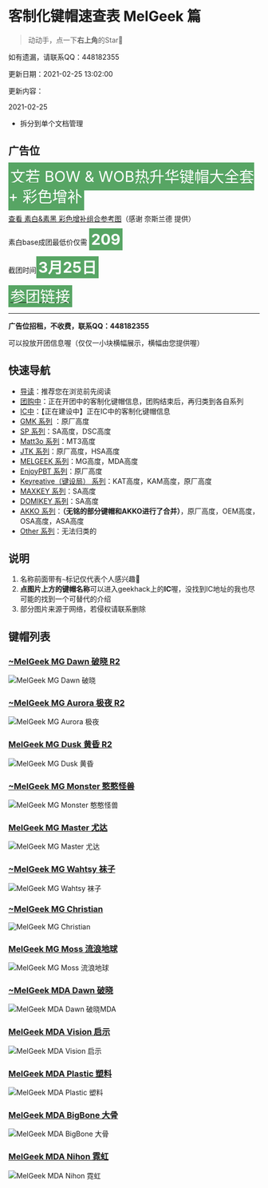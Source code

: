 # 客制化键帽速查表 MelGeek 篇

> 动动手，点一下**右上角**的Star🤝

如有遗漏，请联系QQ：448182355

更新日期：2021-02-25 13:02:00

更新内容：

2021-02-25
- 拆分到单个文档管理

## 广告位

<span style="font-size:30px;background-color:#57a564;color:white;padding:10px 4px;line-height:40px"> 文若 BOW & WOB热升华键帽大全套 + 彩色增补</span>

[查看 素白&素黑 彩色增补组合参考图](./geekark.md)（感谢 奈斯兰德 提供）

素白base成团最低价仅需 <span style="font-size:30px;background-color:#57a564;color:white;padding:4px;">**209**</span>

截团时间<span style="font-size:30px;background-color:#57a564;color:white;padding:4px;">**3月25日**</span>

[<span style="font-size:30px;background-color:#57a564;color:white;padding:4px;">参团链接</span>](https://www.geekark.com/product/33?from=lisfan)

----
**广告位招租，不收费，联系QQ：448182355**

可以投放开团信息喔（仅仅一小块横幅展示，横幅由您提供喔）

## 快速导航

- [导读](./README.md)：推荐您在浏览前先阅读
- [团购中](./gb.md)：正在开团中的客制化键帽信息，团购结束后，再归类到各自系列
- [IC中](./ic.md)：【正在建设中】正在IC中的客制化键帽信息
- [GMK 系列](./gmk.md) ：原厂高度
- [SP 系列](./sp.md)：SA高度，DSC高度
- [Matt3o 系列](./matt3o.md)：MT3高度
- [JTK 系列](./jtk.md)：原厂高度，HSA高度
- [MELGEEK 系列](./melgeek.md)：MG高度，MDA高度
- [EnjoyPBT 系列](./enjoypbt.md)：原厂高度
- [Keyreative（键设局） 系列](./keyreative.md)：KAT高度，KAM高度，原厂高度
- [MAXKEY 系列](./maxkey.md)：SA高度
- [DOMIKEY 系列](./domikey.md)：SA高度
- [AKKO 系列](./akko.md)：**（无铭的部分键帽和AKKO进行了合并）**，原厂高度，OEM高度，OSA高度，ASA高度
- [Other 系列](./other.md)：无法归类的

## 说明

1. 名称前面带有`~`标记仅代表个人感兴趣🌝
2. **点图片上方的键帽名称**可以进入geekhack上的**IC**喔，没找到IC地址的我也尽可能的找到一个可替代的介绍
3. 部分图片来源于网络，若侵权请联系删除

## 键帽列表

### [~MelGeek MG Dawn 破晓 R2](https://www.zfrontier.com/app/flow/28pQZLm8KElg)

![MelGeek MG Dawn 破晓](media/MELGEEK@MG@Dawn@破晓.jpg)

### [~MelGeek MG Aurora 极夜 R2](https://www.zfrontier.com/app/flow/28pQZLm8KElg)

![MelGeek MG Aurora 极夜](media/MELGEEK@MG@Aurora@极夜.jpg)

### [MelGeek MG Dusk 黄昏 R2](https://www.zfrontier.com/app/flow/28pQZLm8KElg)

![MelGeek MG Dusk 黄昏](media/MELGEEK@MG@Dusk@黄昏.jpg)

### [~MelGeek MG Monster 憨憨怪兽](https://www.zfrontier.com/app/flow/2Wlvoo13Ewa5)

![MelGeek MG Monster 憨憨怪兽](media/MELGEEK@MG@Monster@憨憨怪兽.jpg)

### [MelGeek MG Master 尤达](https://www.zfrontier.com/app/flow/2RQ9WdNd8Lmb)

![MelGeek MG Master 尤达](media/MELGEEK@MG@Master@尤达.jpg)

### [~MelGeek MG Wahtsy 袜子](https://www.zfrontier.com/app/flow/2kkVjQEELbyP)

![MelGeek MG Wahtsy 袜子](media/MELGEEK@MG@Wahtsy@袜子.jpg)

### [~MelGeek MG Christian](https://www.zfrontier.com/app/flow/2OXb50368xk3)

![MelGeek MG Christian](media/MELGEEK@MG@Christian.jpg)

### [MelGeek MG Moss 流浪地球](https://www.zfrontier.com/app/flow/epZzjpWPEYGR)

![MelGeek MG Moss 流浪地球](media/MELGEEK@MG@Moss@流浪地球.jpg)

### [~MelGeek MDA Dawn 破晓](https://www.zfrontier.com/app/flow/eVlK9Ym5PYbo)

![MelGeek MDA Dawn 破晓MDA](media/MELGEEK@MDA@Dawn@破晓.jpg)

### [MelGeek MDA Vision 启示](https://www.zfrontier.com/app/flow/DzdBkbyWZJMv)

![MelGeek MDA Vision 启示](media/MELGEEK@MDA@Vision@启示.jpg)

### [MelGeek MDA Plastic 塑料](https://www.zfrontier.com/app/flow/2RQZag50L197)

![MelGeek MDA Plastic 塑料](media/MELGEEK@MDA@Plastic@塑料.jpg)

### [MelGeek MDA BigBone 大骨](https://item.taobao.com/item.htm?spm=a1z10.5-c-s.w4002-17768349361.14.6e8a3c8av7A3af&id=581259039862)

![MelGeek MDA BigBone 大骨](media/MELGEEK@MDA@BigBone@大骨.jpg)

### [MelGeek MDA Nihon 霓虹](https://item.taobao.com/item.htm?spm=a1z10.5-c-s.w4002-17768349361.18.6e8a3c8av7A3af&id=602759736588)

![MelGeek MDA Nihon 霓虹](./media/MELGEEK@MDA@Nihon@霓虹.jpg)
